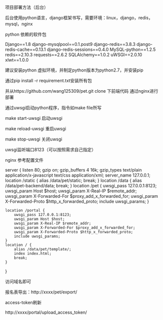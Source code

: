 项目部署方法（后台）

后台使用python语言，django框架书写，需要环境：linux，django，redis，mysql，nginx

python 依赖的软件包

Django==1.8
django-mysqlpool==0.1.post9
django-redis==3.8.3
django-redis-cache==0.13.1
django-redis-sessions==0.4.0
MySQL-python==1.2.5
redis==2.10.3
requests==2.6.2
SQLAlchemy==1.0.2
uWSGI==2.0.10
xlwt==1.0.0

建议安装python 虚拟环境，并制定python版本为python2.7，并安装pip

通过pip install -r requirement.txt安装所有包

并从https://github.com/wang125309/pet.git clone 下前端代码 通过nginx进行部署

通过uwsgi启动python程序，指令如make file所写

make start-uwsgi 启动uwsgi

make reload-uwsgi 重启uwsgi

make stop-uwsgi 关闭uwsgi

uwsgi监听端口8123（可以按照需求自己指定）

nginx 参考配置文件



server {
	listen 80;
    gzip on;
    gzip_buffers 4 16k;
    gzip_types       text/plain application/x-javascript text/css application/xml;
	server_name 127.0.0.1;
    location /static {
        alias /data/pet/static;
        break;
    }
    location /data {
        alias /data/pet-backend/data;
        break;
    }
    location /pet {
		uwsgi_pass 127.0.0.1:8123;
	    uwsgi_param Host $host;
        uwsgi_param X-Real-IP $remote_addr;
        uwsgi_param X-Forwarded-For $proxy_add_x_forwarded_for;
        uwsgi_param X-Forwarded-Proto $http_x_forwarded_proto;
        include uwsgi_params;
    }

    location /portal {
		uwsgi_pass 127.0.0.1:8123;
	    uwsgi_param Host $host;
        uwsgi_param X-Real-IP $remote_addr;
        uwsgi_param X-Forwarded-For $proxy_add_x_forwarded_for;
        uwsgi_param X-Forwarded-Proto $http_x_forwarded_proto;
        include uwsgi_params;
    }
	location / {
	    alias /data/pet/template/;
        index index.html;
        break;
    }
}

访问域名即可

报名表导出：http://xxxx/pet/export/

access-token刷新

http://xxxx/portal/upload_access_token/


